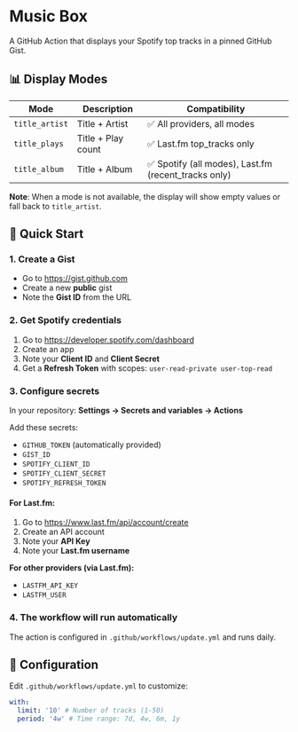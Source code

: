 # Music Box

A GitHub Action that displays your Spotify top tracks in a pinned GitHub Gist.

## 📊 Display Modes

| Mode           | Description        | Compatibility                                        |
| -------------- | ------------------ | ---------------------------------------------------- |
| `title_artist` | Title + Artist     | ✅ All providers, all modes                          |
| `title_plays`  | Title + Play count | ✅ Last.fm top_tracks only                           |
| `title_album`  | Title + Album      | ✅ Spotify (all modes), Last.fm (recent_tracks only) |

**Note**: When a mode is not available, the display will show empty values or fall back to `title_artist`.

## 🚀 Quick Start

### 1. Create a Gist

- Go to https://gist.github.com
- Create a new **public** gist
- Note the **Gist ID** from the URL

### 2. Get Spotify credentials

1. Go to https://developer.spotify.com/dashboard
2. Create an app
3. Note your **Client ID** and **Client Secret**
4. Get a **Refresh Token** with scopes: `user-read-private user-top-read`

### 3. Configure secrets

In your repository: **Settings → Secrets and variables → Actions**

Add these secrets:

- `GITHUB_TOKEN` (automatically provided)
- `GIST_ID`
- `SPOTIFY_CLIENT_ID`
- `SPOTIFY_CLIENT_SECRET`
- `SPOTIFY_REFRESH_TOKEN`

#### For Last.fm:

1. Go to https://www.last.fm/api/account/create
2. Create an API account
3. Note your **API Key**
4. Note your **Last.fm username**

**For other providers (via Last.fm):**

- `LASTFM_API_KEY`
- `LASTFM_USER`

### 4. The workflow will run automatically

The action is configured in `.github/workflows/update.yml` and runs daily.

## 📝 Configuration

Edit `.github/workflows/update.yml` to customize:

```yaml
with:
  limit: '10' # Number of tracks (1-50)
  period: '4w' # Time range: 7d, 4w, 6m, 1y
```
